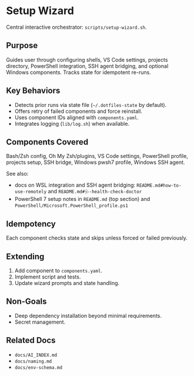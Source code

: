 # Setup Wizard

Central interactive orchestrator: `scripts/setup-wizard.sh`.

## Purpose
Guides user through configuring shells, VS Code settings, projects directory, PowerShell integration, SSH agent bridging, and optional Windows components. Tracks state for idempotent re-runs.

## Key Behaviors
- Detects prior runs via state file (`~/.dotfiles-state` by default).
- Offers retry of failed components and force reinstall.
- Uses component IDs aligned with `components.yaml`.
- Integrates logging (`lib/log.sh`) when available.

## Components Covered
Bash/Zsh config, Oh My Zsh/plugins, VS Code settings, PowerShell profile, projects setup, SSH bridge, Windows pwsh7 profile, Windows SSH agent.

See also:
- docs on WSL integration and SSH agent bridging: `README.md#how-to-use-remotely` and `README.md#🩺-health-check-doctor`
- PowerShell 7 setup notes in `README.md` (top section) and `PowerShell/Microsoft.PowerShell_profile.ps1`
## Idempotency
Each component checks state and skips unless forced or failed previously.

## Extending
1. Add component to `components.yaml`.
2. Implement script and tests.
3. Update wizard prompts and state handling.

## Non-Goals
- Deep dependency installation beyond minimal requirements.
- Secret management.

## Related Docs
- `docs/AI_INDEX.md`
- `docs/naming.md`
- `docs/env-schema.md`
